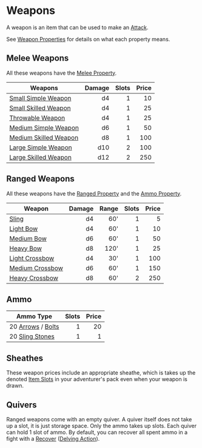 # Weapons

A weapon is an item that can be used to make an [Attack](../../Game%20Procedures/Combat/Attack.md).

See [Weapon Properties](../Weapon%20Properties/!Weapon%20Properties.md) for details on what each property means.

## Melee Weapons

All these weapons have the [Melee Property](../Weapon%20Properties/Melee%20Property.md).

| Weapons                                                                                                 | Damage | Slots | Price |
| ------------------------------------------------------------------------------------------------------- | -----: | ----: | ----: |
| [Small Simple Weapon](Melee%20Weapons/Small%20Simple%20Weapon.md)     |     d4 |     1 |    10 |
| [Small Skilled Weapon](Melee%20Weapons/Small%20Skilled%20Weapon.md)   |     d4 |     1 |    25 |
| [Throwable Weapon](Melee%20Weapons/Throwable%20Weapon.md)             |     d4 |     1 |    25 |
| [Medium Simple Weapon](Melee%20Weapons/Medium%20Simple%20Weapon.md)   |     d6 |     1 |    50 |
| [Medium Skilled Weapon](Melee%20Weapons/Medium%20Skilled%20Weapon.md) |     d8 |     1 |   100 |
| [Large Simple Weapon](Melee%20Weapons/Large%20Simple%20Weapon.md)     |    d10 |     2 |   100 |
| [Large Skilled Weapon](Melee%20Weapons/Large%20Skilled%20Weapon.md)   |    d12 |     2 |   250 |

## Ranged Weapons

All these weapons have the [Ranged Property](../Weapon%20Properties/Ranged%20Property.md) and the [Ammo Property](../Weapon%20Properties/Ammo%20Property.md).

| Weapon                                                                                     | Damage | Range | Slots | Price |
| ------------------------------------------------------------------------------------------ | -----: | ----: | ----: | ----: |
| [Sling](Ranged%20Weapons/Sling.md)                       |     d4 |   60' |     1 |     5 |
| [Light Bow](Ranged%20Weapons/Light%20Bow.md)             |     d4 |   60' |     1 |    10 |
| [Medium Bow](Ranged%20Weapons/Medium%20Bow.md)           |     d6 |   60' |     1 |    50 |
| [Heavy Bow](Ranged%20Weapons/Heavy%20Bow.md)             |     d8 |  120' |     1 |    25 |
| [Light Crossbow](Ranged%20Weapons/Light%20Crossbow.md)   |     d4 |   30' |     1 |   100 |
| [Medium Crossbow](Ranged%20Weapons/Medium%20Crossbow.md) |     d6 |   60' |     1 |   150 |
| [Heavy Crossbow](Ranged%20Weapons/Heavy%20Crossbow.md)   |     d8 |   60' |     2 |   250 |

## Ammo

| Ammo Type                                                                                                              | Slots | Price |
| ---------------------------------------------------------------------------------------------------------------------- | ----: | ----: |
| 20 [Arrows](Ammo/Arrow.md) / [Bolts](Ammo/Bolt.md) |     1 |    20 |
| 20 [Sling Stones](Ammo/Sling%20Stone.md)                                             |     1 |     1 |

## Sheathes

These weapon prices include an appropriate sheathe, which is takes up the denoted [Item Slots](../../Player%20Characters/Derived%20Statistics/Item%20Slots.md) in your adventurer's pack even when your weapon is drawn.

## Quivers

Ranged weapons come with an empty quiver. A quiver itself does not take up a slot, it is just storage space. Only the ammo takes up slots. Each quiver can hold 1 slot of ammo. By default, you can recover all spent ammo in a fight with a [Recover](../../Game%20Procedures/Exploration/Delving.md#Recover) ([Delving Action](../../Game%20Procedures/Core%20Procedures/Action.md#Delving%20Action)).
